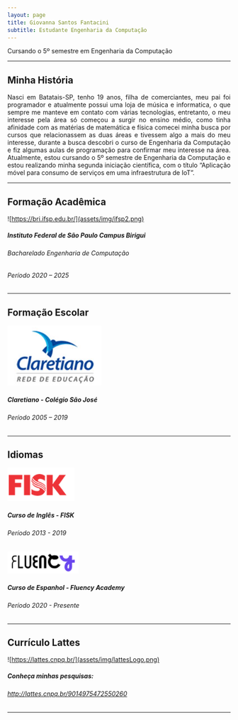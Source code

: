 ```yaml
---
layout: page
title: Giovanna Santos Fantacini
subtitle: Estudante Engenharia da Computação
---
```


<div style="text-align: justify"> Cursando o 5º semestre em Engenharia da Computação
</div>

---

## Minha História
<div style="text-align: justify"> 
  Nasci em Batatais-SP, tenho 19 anos, filha de comerciantes, meu pai foi programador e atualmente possui uma loja de música e informatica, o que sempre me manteve em contato com várias tecnologias, entretanto, o meu interesse pela área só começou a surgir no ensino médio, como tinha afinidade com as matérias de matemática e física comecei minha busca por cursos que relacionassem as duas áreas e tivessem algo a mais do meu interesse, durante a busca descobri o curso de Engenharia da Computação e fiz algumas aulas de programação para confirmar meu interesse na área. Atualmente, estou cursando o 5º semestre de Engenharia da Computação e estou realizando minha segunda iniciação científica, com o título “Aplicação móvel para consumo de serviços em uma infraestrutura de IoT”.
</div>

---

## Formação Acadêmica

![https://bri.ifsp.edu.br/](assets/img/ifsp2.png)
##### Instituto Federal de São Paulo Campus Birigui
###### Bacharelado Engenharia de Computação
###### Período  2020 – 2025

---

## Formação Escolar

![CLARETIANO](assets/img/claretiano.png)
##### Claretiano - Colégio São José
###### Período  2005 – 2019

---

## Idiomas 
![FISK](assets/img/Fisk.png)
##### Curso de Inglês - FISK
###### Período  2013 - 2019

![FLUENCYACADEMY](assets/img/fluency.png)
##### Curso de Espanhol - Fluency Academy
###### Período  2020 - Presente
---

## Currículo Lattes

![https://lattes.cnpq.br/](assets/img/lattesLogo.png)
##### Conheça minhas pesquisas:
###### http://lattes.cnpq.br/9014975472550260


---
